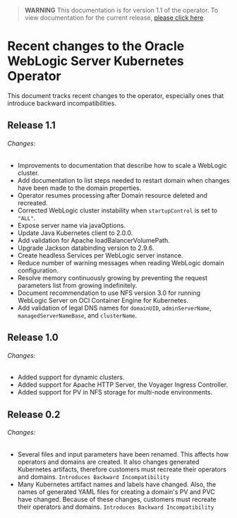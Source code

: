 > **WARNING** This documentation is for version 1.1 of the operator.  To view documentation for the current release, [please click here](/site).

# Recent changes to the Oracle WebLogic Server Kubernetes Operator

This document tracks recent changes to the operator, especially ones that introduce backward incompatibilities.

## Release 1.1

###### Changes:
* Improvements to documentation that describe how to scale a WebLogic cluster.
* Add documentation to list steps needed to restart domain when changes have been made to the domain properties.
* Operator resumes processing after Domain resource deleted and recreated.
* Corrected WebLogic cluster instability when `startupControl` is set to `"ALL"`.
* Expose server name via javaOptions.
* Update Java Kubernetes client to 2.0.0.
* Add validation for Apache loadBalancerVolumePath.
* Upgrade Jackson databinding version to 2.9.6.
* Create headless Services per WebLogic server instance.
* Reduce number of warning messages when reading WebLogic domain configuration.
* Resolve memory continuously growing by preventing the request parameters list from growing indefinitely.
* Document recommendation to use NFS version 3.0 for running WebLogic Server on OCI Container Engine for Kubernetes.
* Add validation of legal DNS names for `domainUID`, `adminServerName`, `managedServerNameBase`, and `clusterName`.

## Release 1.0

###### Changes:
* Added support for dynamic clusters.
* Added support for Apache HTTP Server, the Voyager Ingress Controller.
* Added support for PV in NFS storage for multi-node environments.

## Release 0.2

###### Changes:
* Several files and input parameters have been renamed.  This affects how operators and domains are created.  It also changes generated Kubernetes artifacts, therefore customers must recreate their operators and domains.  `Introduces Backward Incompatibility`
* Many Kubernetes artifact names and labels have changed. Also, the names of generated YAML files for creating a domain's PV and PVC have changed.  Because of these changes, customers must recreate their operators and domains. `Introduces Backward Incompatibility`

